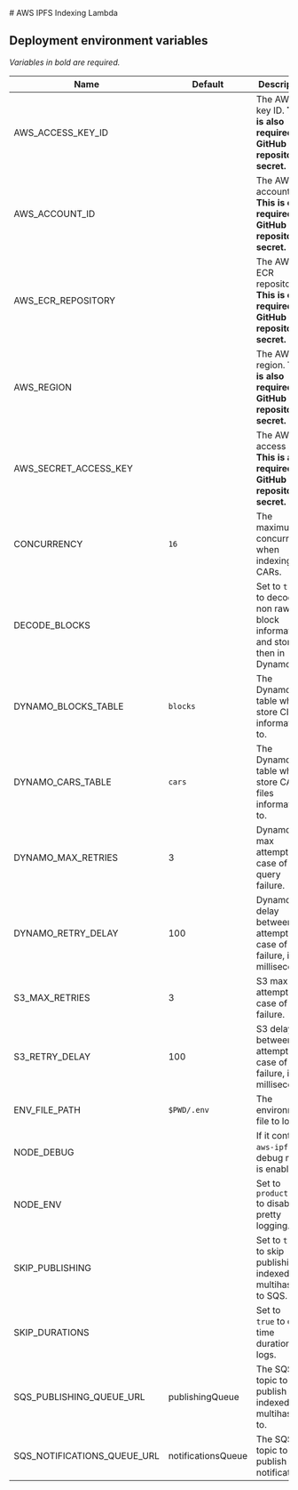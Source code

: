 # AWS IPFS Indexing Lambda

## Deployment environment variables

_Variables in bold are required._

| Name                        | Default            | Description                                                                    |
| --------------------------- | ------------------ | ------------------------------------------------------------------------------ |
| AWS_ACCESS_KEY_ID           |                    | The AWS key ID. **This is also required as GitHub repository secret.**         |
| AWS_ACCOUNT_ID              |                    | The AWS account id. **This is only required as GitHub repository secret.**     |
| AWS_ECR_REPOSITORY          |                    | The AWS ECR repository. **This is only required as GitHub repository secret.** |
| AWS_REGION                  |                    | The AWS region. **This is also required as GitHub repository secret.**         |
| AWS_SECRET_ACCESS_KEY       |                    | The AWS access key. **This is also required as GitHub repository secret.**     |
| CONCURRENCY                 | `16`               | The maximum concurrency when indexing CARs.                                    |
| DECODE_BLOCKS               |                    | Set to `true` to decode non raw block information and store then in DynamoDB   |
| DYNAMO_BLOCKS_TABLE         | `blocks`           | The DynamoDB table where store CIDs informations to.                           |
| DYNAMO_CARS_TABLE           | `cars`             | The DynamoDB table where store CAR files informations to.                      |
| DYNAMO_MAX_RETRIES          | 3                  | DynamoDB max attempts in case of query failure.                                |
| DYNAMO_RETRY_DELAY          | 100                | DynamoDB delay between attempts in case of failure, in milliseconds.           |
| S3_MAX_RETRIES              | 3                  | S3 max attempts in case of failure.                                            |
| S3_RETRY_DELAY              | 100                | S3 delay between attempts in case of failure, in milliseconds.                 |
| ENV_FILE_PATH               | `$PWD/.env`        | The environment file to load.                                                  |
| NODE_DEBUG                  |                    | If it contains `aws-ipfs`, debug mode is enabled.                              |
| NODE_ENV                    |                    | Set to `production` to disable pretty logging.                                 |
| SKIP_PUBLISHING             |                    | Set to `true` to skip publishing indexed multihashes to SQS.                   |
| SKIP_DURATIONS              |                    | Set to `true` to omit time durations in logs.                                  |
| SQS_PUBLISHING_QUEUE_URL    | publishingQueue    | The SQS topic to publish indexed multihashes to.                               |
| SQS_NOTIFICATIONS_QUEUE_URL | notificationsQueue | The SQS topic to publish notifications                                         |
